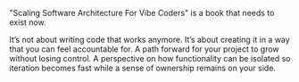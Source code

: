 "Scaling Software Architecture For Vibe Coders" is a book that needs to exist now.

It’s not about writing code that works anymore. It’s about creating it in a way that you can feel accountable for. A path forward for your project to grow without losing control. A perspective on how functionality can be isolated so iteration becomes fast while a sense of ownership remains on your side.